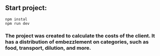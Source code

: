 ## Start project:
``` 
npm instal
npm run dev
```



### The project was created to calculate the costs of the client. It has a distribution of embezzlement on categories, such as food, transport, dilution, and more.